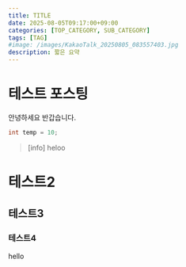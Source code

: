 ```yaml
---
title: TITLE
date: 2025-08-05T09:17:00+09:00
categories: [TOP_CATEGORY, SUB_CATEGORY]
tags: [TAG]
#image: /images/KakaoTalk_20250805_083557403.jpg
description: 짧은 요약
---
```



# 테스트 포스팅

안녕하세요 
반갑습니다.

```java
int temp = 10;
```

>[info]
> heloo

# 테스트2

## 테스트3
### 테스트4


hello
